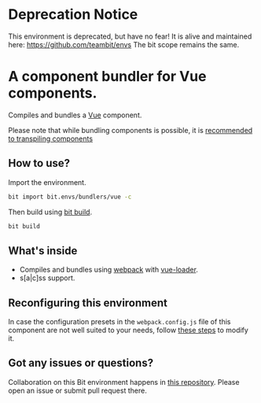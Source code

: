 # Deprecation Notice
This environment is deprecated, but have no fear!
It is alive and maintained here: https://github.com/teambit/envs
The bit scope remains the same.

# A component bundler for Vue components.
Compiles and bundles a [Vue](https://vuejs.org) component.

Please note that while bundling components is possible, it is [recommended to transpiling components](https://docs.bit.dev/docs/best-practices.html#prefer-transpiling-over-bundling)

## How to use?

Import the environment.
```bash
bit import bit.envs/bundlers/vue -c
```

Then build using [bit build](https://docs.bitsrc.io/docs/cli-build.html).
```bash
bit build
```

## What's inside

- Compiles and bundles using [webpack](https://webpack.js.org/) with [vue-loader](https://github.com/vuejs/vue-loader).
- s[a|c]ss support.

## Reconfiguring this environment

In case the configuration presets in the `webpack.config.js` file of this component are not well suited to your needs, follow [these steps](https://discourse.bit.dev/t/can-i-modify-a-build-test-environments/28) to modify it.

## Got any issues or questions?

Collaboration on this Bit environment happens in [this repository](https://github.com/teambit/bit.envs). Please open an issue or submit pull request there.